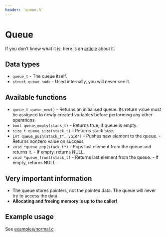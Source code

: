 ```yaml
---
header: `queue.h`
---
```

# Queue
If you don't know what it is, here is an [article](https://en.wikipedia.org/wiki/Queue_(abstract_data_type)) about it.

## Data types

* `queue_t`
        - The queue itself.
* `struct queue_node`
        - Used internally, you will never see it.

## Available functions

* `queue_t queue_new()`
        - Returns an initialised queue. Its return value must be assigned to newly created variables before performing any other operations
* `bool queue_empty(stack_t)`
        - Returns true, if queue is empty.
* `size_t queue_size(stack_t)`
        - Returns stack size.
* `int queue_push(stack_t*, void*)`
        - Pushes new element to the queue.
        - Returns nonzero value on success
* `void *queue_pop(stack_t*)`
        - Pops last element from the queue and returns it.
        - If empty, returns NULL.
* `void *queue_front(stack_t)`
        - Returns last element from the queue.
        - If empty, returns NULL.

## Very important information

- The queue stores pointers, not the pointed data. The queue will never try to access the data
- **Allocating and freeing memory is up to the caller!**


## Example usage

See [examples/normal.c](/examples/normal.c)

